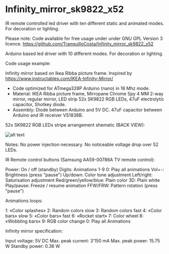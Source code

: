# Infinity_mirror_sk9822_x52
IR remote controlled led driver with ten different static and animated modes. For decoration or lighting.

Please note: Code available for free usage under under GNU GPL Version 3 licence.
https://github.com/TranquilloCosta/Infinity_mirror_sk9822_x52

Arduino based led driver with 10 different modes. For decoration or lighting. 

Code usage example:

Infinity mirror based on Ikea Ribba picture frame. Inspired by https://www.instructables.com/IKEA-Infinity-Mirror/

- Code optimized for ATmega328P Arduino (nano) in 16 Mhz mode.
- Material: IKEA Ribba picture frame, Mirropane Chrome Spy 4 MM 2-way mirror, regular mirror, LED strip 52x SK9822 RGB LEDs, 47uF electrolytic capacitor, Shotkey diode.
- Assembly: Diode between Arduino and 5V DC. 47uF capacitor between Arduino and IR receiver VS1838B.

52x SK9822 RGB LEDs stripe arrangement shematic (BACK VIEW):

![alt text]([https://github.com/TranquilloCosta/Infinity_mirror_sk9822_x52/shematic.jpg](https://github.com/TranquilloCosta/Infinity_mirror_sk9822_x52/blob/main/shematic.jpg)?raw=true)

Notes: No power injection necessary. No noticeable voltage drop over 52 LEDs.

IR Remote control buttons (Samsung AA59-00786A TV remote control):

Power: On / off (standby)
Digits: Animations 1-9
0: Play all animations
Vol+-: Brightness (press "pause")
Up/down: Color tone adjustment
Left/right: Saturisation adjustment
Red/green/yellow/blue: Plain color
3D: Plain white
Play/pause: Freeze / resume animation
FFW/FRW: Pattern rotation (press "pause")

Animations loops:
   
1: «Color splashes»
2:  Random colors slow
3:  Random colors fast
4: «Color bars» slow
5: «Color bars» fast
6: «Rocket start»
7:  Color wheel
8: «Wobbling bars»
9:  RGB color change
0:  Play all Animations

Infinity mirror specification:

Input voltage: 5V DC
Max. peak current: 3‘150 mA
Max. peak power: 15.75 W
Standby power: 0.36 W
